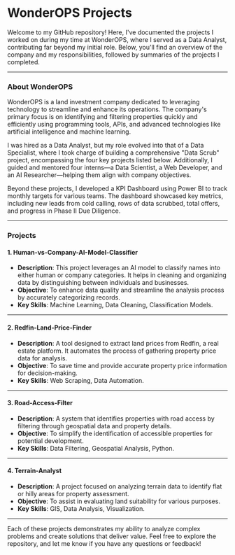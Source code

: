 # WonderOPS Projects

Welcome to my GitHub repository! Here, I've documented the projects I worked on during my time at WonderOPS, where I served as a Data Analyst, contributing far beyond my initial role. Below, you'll find an overview of the company and my responsibilities, followed by summaries of the projects I completed.

---

### About WonderOPS
WonderOPS is a land investment company dedicated to leveraging technology to streamline and enhance its operations. The company's primary focus is on identifying and filtering properties quickly and efficiently using programming tools, APIs, and advanced technologies like artificial intelligence and machine learning. 

I was hired as a Data Analyst, but my role evolved into that of a Data Specialist, where I took charge of building a comprehensive "Data Scrub" project, encompassing the four key projects listed below. Additionally, I guided and mentored four interns—a Data Scientist, a Web Developer, and an AI Researcher—helping them align with company objectives. 

Beyond these projects, I developed a KPI Dashboard using Power BI to track monthly targets for various teams. The dashboard showcased key metrics, including new leads from cold calling, rows of data scrubbed, total offers, and progress in Phase II Due Diligence. 

---

### Projects

#### 1. Human-vs-Company-AI-Model-Classifier
- **Description**: This project leverages an AI model to classify names into either human or company categories. It helps in cleaning and organizing data by distinguishing between individuals and businesses.
- **Objective**: To enhance data quality and streamline the analysis process by accurately categorizing records.
- **Key Skills**: Machine Learning, Data Cleaning, Classification Models.

---

#### 2. Redfin-Land-Price-Finder
- **Description**: A tool designed to extract land prices from Redfin, a real estate platform. It automates the process of gathering property price data for analysis.
- **Objective**: To save time and provide accurate property price information for decision-making.
- **Key Skills**: Web Scraping, Data Automation.

---

#### 3. Road-Access-Filter
- **Description**: A system that identifies properties with road access by filtering through geospatial data and property details.
- **Objective**: To simplify the identification of accessible properties for potential development.
- **Key Skills**: Data Filtering, Geospatial Analysis, Python.

---

#### 4. Terrain-Analyst
- **Description**: A project focused on analyzing terrain data to identify flat or hilly areas for property assessment.
- **Objective**: To assist in evaluating land suitability for various purposes.
- **Key Skills**: GIS, Data Analysis, Visualization.

---

Each of these projects demonstrates my ability to analyze complex problems and create solutions that deliver value. Feel free to explore the repository, and let me know if you have any questions or feedback!

